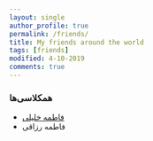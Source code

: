 ```yaml
---
layout: single
author_profile: true
permalink: /friends/
title: My friends around the world
tags: [friends]
modified: 4-10-2019
comments: true
---
```


### همکلاسی‌ها
* [فاطمه خلیلی](http://fkhalili84.github.io)
* فاطمه رزاقی



